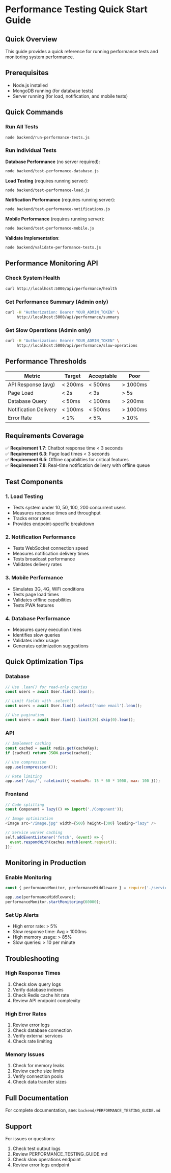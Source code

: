 # Performance Testing Quick Start Guide

## Quick Overview

This guide provides a quick reference for running performance tests and monitoring system performance.

## Prerequisites

- Node.js installed
- MongoDB running (for database tests)
- Server running (for load, notification, and mobile tests)

## Quick Commands

### Run All Tests
```bash
node backend/run-performance-tests.js
```

### Run Individual Tests

**Database Performance** (no server required):
```bash
node backend/test-performance-database.js
```

**Load Testing** (requires running server):
```bash
node backend/test-performance-load.js
```

**Notification Performance** (requires running server):
```bash
node backend/test-performance-notifications.js
```

**Mobile Performance** (requires running server):
```bash
node backend/test-performance-mobile.js
```

**Validate Implementation**:
```bash
node backend/validate-performance-tests.js
```

## Performance Monitoring API

### Check System Health
```bash
curl http://localhost:5000/api/performance/health
```

### Get Performance Summary (Admin only)
```bash
curl -H "Authorization: Bearer YOUR_ADMIN_TOKEN" \
     http://localhost:5000/api/performance/summary
```

### Get Slow Operations (Admin only)
```bash
curl -H "Authorization: Bearer YOUR_ADMIN_TOKEN" \
     http://localhost:5000/api/performance/slow-operations
```

## Performance Thresholds

| Metric | Target | Acceptable | Poor |
|--------|--------|------------|------|
| API Response (avg) | < 200ms | < 500ms | > 1000ms |
| Page Load | < 2s | < 3s | > 5s |
| Database Query | < 50ms | < 100ms | > 200ms |
| Notification Delivery | < 100ms | < 500ms | > 1000ms |
| Error Rate | < 1% | < 5% | > 10% |

## Requirements Coverage

✅ **Requirement 1.7**: Chatbot response time < 3 seconds  
✅ **Requirement 6.3**: Page load times < 3 seconds  
✅ **Requirement 6.5**: Offline capabilities for critical features  
✅ **Requirement 7.8**: Real-time notification delivery with offline queue  

## Test Components

### 1. Load Testing
- Tests system under 10, 50, 100, 200 concurrent users
- Measures response times and throughput
- Tracks error rates
- Provides endpoint-specific breakdown

### 2. Notification Performance
- Tests WebSocket connection speed
- Measures notification delivery times
- Tests broadcast performance
- Validates delivery rates

### 3. Mobile Performance
- Simulates 3G, 4G, WiFi conditions
- Tests page load times
- Validates offline capabilities
- Tests PWA features

### 4. Database Performance
- Measures query execution times
- Identifies slow queries
- Validates index usage
- Generates optimization suggestions

## Quick Optimization Tips

### Database
```javascript
// Use .lean() for read-only queries
const users = await User.find().lean();

// Limit fields with .select()
const users = await User.find().select('name email').lean();

// Use pagination
const users = await User.find().limit(20).skip(0).lean();
```

### API
```javascript
// Implement caching
const cached = await redis.get(cacheKey);
if (cached) return JSON.parse(cached);

// Use compression
app.use(compression());

// Rate limiting
app.use('/api/', rateLimit({ windowMs: 15 * 60 * 1000, max: 100 }));
```

### Frontend
```javascript
// Code splitting
const Component = lazy(() => import('./Component'));

// Image optimization
<Image src="/image.jpg" width={500} height={300} loading="lazy" />

// Service worker caching
self.addEventListener('fetch', (event) => {
  event.respondWith(caches.match(event.request));
});
```

## Monitoring in Production

### Enable Monitoring
```javascript
const { performanceMonitor, performanceMiddleware } = require('./services/PerformanceMonitor');

app.use(performanceMiddleware);
performanceMonitor.startMonitoring(60000);
```

### Set Up Alerts
- High error rate: > 5%
- Slow response time: Avg > 1000ms
- High memory usage: > 85%
- Slow queries: > 10 per minute

## Troubleshooting

### High Response Times
1. Check slow query logs
2. Verify database indexes
3. Check Redis cache hit rate
4. Review API endpoint complexity

### High Error Rates
1. Review error logs
2. Check database connection
3. Verify external services
4. Check rate limiting

### Memory Issues
1. Check for memory leaks
2. Review cache size limits
3. Verify connection pools
4. Check data transfer sizes

## Full Documentation

For complete documentation, see: `backend/PERFORMANCE_TESTING_GUIDE.md`

## Support

For issues or questions:
1. Check test output logs
2. Review PERFORMANCE_TESTING_GUIDE.md
3. Check slow operations endpoint
4. Review error logs endpoint
